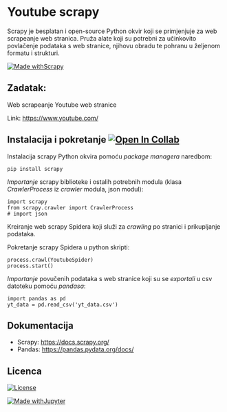 # Youtube scrapy 

Scrapy je besplatan i open-source Python okvir koji se primjenjuje za web scrapeanje web stranica. Pruža alate koji su potrebni za učinkovito povlačenje podataka s web stranice, njihovu obradu te pohranu u željenom formatu i strukturi.

[![Made withScrapy](https://img.shields.io/badge/Made%20with-Scrapy-green)](https://scrapy.org/)

## Zadatak:

Web scrapeanje Youtube web stranice

Link: https://www.youtube.com/

## Instalacija i pokretanje  [![Open In Collab](https://colab.research.google.com/assets/colab-badge.svg)](https://colab.research.google.com/drive/1H2mExKRjqxSMecIsMgNwBH8_7N17N8RK?usp=sharing)


Instalacija scrapy Python okvira pomoću *package managera* naredbom:

```
pip install scrapy
```

*Importanje* scrapy biblioteke i ostalih potrebnih modula (klasa *CrawlerProcess* iz *crawler* modula, json modul):

```
import scrapy 
from scrapy.crawler import CrawlerProcess
# import json
```
Kreiranje web scrapy Spidera koji služi za *crawling* po stranici i prikupljanje podataka.

Pokretanje scrapy Spidera u python skripti:
```
process.crawl(YoutubeSpider)
process.start()
```

*Importanje* povučenih podataka s web stranice koji su se *exportali* u csv datoteku pomoću *pandasa*:

```
import pandas as pd
yt_data = pd.read_csv('yt_data.csv')
```
## Dokumentacija

- Scrapy: https://docs.scrapy.org/
- Pandas: https://pandas.pydata.org/docs/

## Licenca
[![License](https://img.shields.io/badge/License-Apache_2.0-blue.svg)](https://opensource.org/licenses/Apache-2.0)


[![Made withJupyter](https://img.shields.io/badge/Made%20with-Jupyter-orange?style=for-the-badge&logo=Jupyter)](https://jupyter.org/try)
